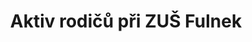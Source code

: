 ---
id: 739d0913-9b4a-4a0a-847e-b19edbd96a24
title: "Aktiv rodičů při ZUŠ Fulnek"
price: 3991
year: 2017
description: "Klobouky pro swingovou partičku"
kouskovani: true
locationName: undefined
position:
  lng: 17.9046791661948
  lat: 49.71203549952499
---